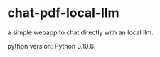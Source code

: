 # chat-pdf-local-llm
a simple webapp to chat directly with an local llm.

python version: Python 3.10.6
